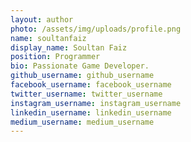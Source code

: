```yaml
---
layout: author
photo: /assets/img/uploads/profile.png
name: soultanfaiz
display_name: Soultan Faiz
position: Programmer
bio: Passionate Game Developer.
github_username: github_username
facebook_username: facebook_username
twitter_username: twitter_username
instagram_username: instagram_username
linkedin_username: linkedin_username
medium_username: medium_username
---
```


